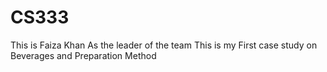 # CS333
This is Faiza Khan As the leader of the team
This is my First case study on Beverages and Preparation Method
